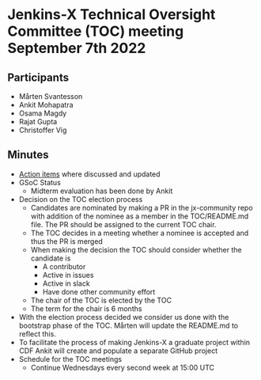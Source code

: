 # Jenkins-X Technical Oversight Committee (TOC) meeting September 7th 2022

## Participants

- Mårten Svantesson
- Ankit Mohapatra
- Osama Magdy
- Rajat Gupta
- Christoffer Vig

## Minutes

- [Action items](https://github.com/orgs/jenkins-x/projects/21/views/1) where discussed and updated
- GSoC Status
  - Midterm evaluation has been done by Ankit
- Decision on the TOC election process
  - Candidates are nominated by making a PR in the jx-community repo with addition of the nominee as a member in the TOC/README.md file. The PR should be assigned to the current TOC chair.
  - The TOC decides in a meeting whether a nominee is accepted and thus the PR is merged
  - When making the decision the TOC should consider whether the candidate is
    - A contributor
    - Active in issues
    - Active in slack
    - Have done other community effort
  - The chair of the TOC is elected by the TOC
  - The term for the chair is 6 months
- With the election process decided we consider us done with the bootstrap phase of the TOC. Mårten will update the README.md to reflect this.
- To facilitate the process of making Jenkins-X a graduate project within CDF Ankit will create and populate a separate GitHub project
- Schedule for the TOC meetings
  - Continue Wednesdays every second week at 15:00 UTC
